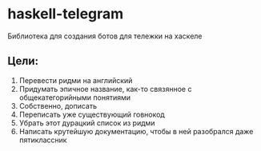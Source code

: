 # haskell-telegram
Библиотека для создания ботов для тележки на хаскеле
## Цели:
1. Перевести ридми на английский
2. Придумать эпичное название, как-то связянное с общекатегорийными понятиями
3. Собственно, дописать
5. Переписать уже существующий говнокод
4. Убрать этот дурацкий список из ридми
5. Написать крутейшую документацию, чтобы в ней разобрался даже пятиклассник
